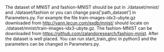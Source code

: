 The dataset of MNIST and fashion-MNIST should be put in ./dataset/mnist/ and ./dataset/fashion or you can change para['path_dataset'] in Parameters.py. For example the file train-images-idx3-ubyte.gz downloaded from http://yann.lecun.com/exdb/mnist/ should locate on ./dataset/mnist/train-images-idx3-ubyte.gz. The fashion-MNIST can be downloaded from https://github.com/zalandoresearch/fashion-mnist.
After the dataset is well placed. You can run start_train_gtnc in python3 and the parameters can be changed in Parameters.py.
